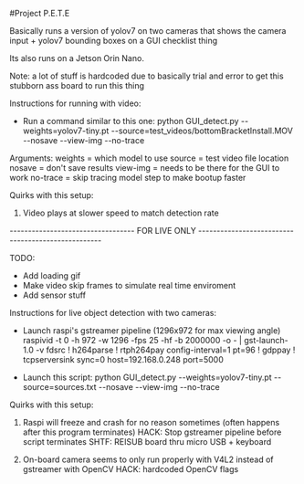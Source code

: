 #Project P.E.T.E

Basically runs a version of yolov7 on two cameras that shows the camera input + yolov7 bounding boxes on a GUI checklist thing

Its also runs on a Jetson Orin Nano. 

Note: a lot of stuff is hardcoded due to basically trial and error to get this stubborn ass board to run this thing

Instructions for running with video:
- Run a command similar to this one:
python GUI_detect.py --weights=yolov7-tiny.pt --source=test_videos/bottomBracketInstall.MOV --nosave --view-img --no-trace

Arguments:
weights = which model to use
source = test video file location
nosave = don't save results
view-img = needs to be there for the GUI to work
no-trace = skip tracing model step to make bootup faster

Quirks with this setup:
1. Video plays at slower speed to match detection rate

---------------------------------- FOR LIVE ONLY ---------------------------------------------------

TODO: 
- Add loading gif
- Make video skip frames to simulate real time enviroment
- Add sensor stuff

Instructions for live object detection with two cameras:
- Launch raspi's gstreamer pipeline (1296x972 for max viewing angle)
raspivid -t 0 -h 972 -w 1296 -fps 25 -hf -b 2000000 -o - | gst-launch-1.0 -v fdsrc ! h264parse ! rtph264pay config-interval=1 pt=96 ! gdppay ! tcpserversink sync=0 host=192.168.0.248 port=5000

- Launch this script:
python GUI_detect.py --weights=yolov7-tiny.pt --source=sources.txt --nosave --view-img --no-trace

Quirks with this setup:
1. Raspi will freeze and crash for no reason sometimes (often happens after this program terminates)
HACK: Stop gstreamer pipeline before script terminates
SHTF: REISUB board thru micro USB + keyboard

2. On-board camera seems to only run properly with V4L2 instead of gstreamer with OpenCV
HACK: hardcoded OpenCV flags

